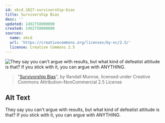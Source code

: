 ```yaml
---
id: xkcd.1827-survivorship-bias
title: Survivorship Bias
desc: ''
updated: 1492758000000
created: 1492758000000
sources:
  name: xkcd
  url: 'https://creativecommons.org/licenses/by-nc/2.5/'
  license: Creative Commons 2.5
---
```

![They say you can't argue with results, but what kind of defeatist attitude is that? If you stick with it, you can argue with ANYTHING.](https://imgs.xkcd.com/comics/survivorship_bias.png)
> "[Survivorship Bias](https://xkcd.com/1827/)", by Randall Munroe, licensed under Creative Commons Attribution-NonCommercial 2.5 License

## Alt Text
They say you can't argue with results, but what kind of defeatist attitude is that? If you stick with it, you can argue with ANYTHING.
